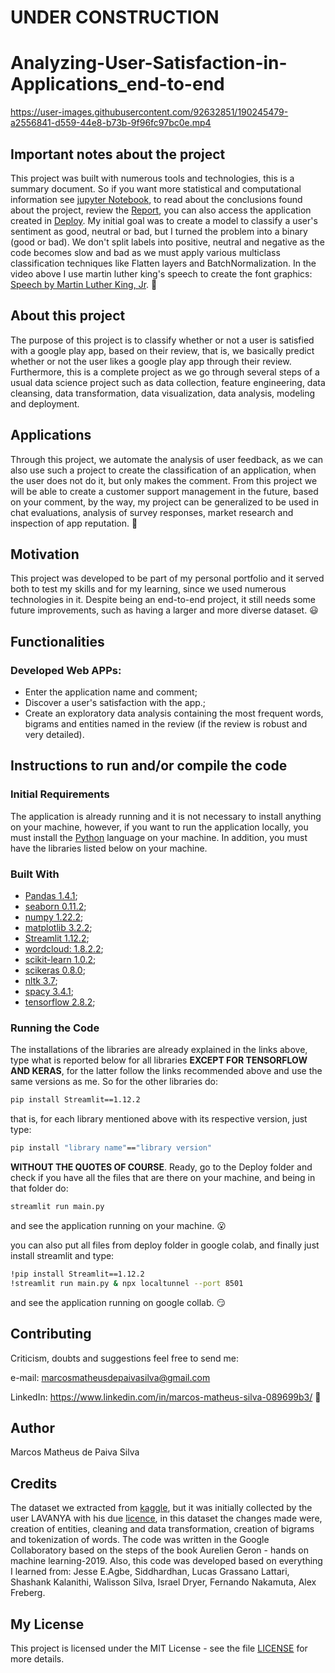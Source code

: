 # UNDER CONSTRUCTION

# Analyzing-User-Satisfaction-in-Applications_end-to-end

https://user-images.githubusercontent.com/92632851/190245479-a2556841-d559-44e8-b73b-9f96fc97bc0e.mp4

## Important notes about the project

This project was built with numerous tools and technologies, this is a summary document. So if you want more statistical and computational information see [jupyter Notebook](https://github.com/M-MSilva/Analyzing-User-Satisfaction-in-Applications---end_to_end_project/blob/main/jupyterNotebook/Analyzing_User_Satisfaction_in_ApplicationsNotebook.ipynb), to read about the conclusions found about the project, review the [Report](https://github.com/M-MSilva/Analyzing-User-Satisfaction-in-Applications---end_to_end_project/blob/main/Report/Report_Sentiment_Analysis__Marcos_Matheus.pdf), you can also access the application created in [Deploy](https://github.com/M-MSilva/Analyzing-User-Satisfaction-in-Applications---end_to_end_project/tree/main/Deploy ). My initial goal was to create a model to classify a user's sentiment as good, neutral or bad, but I turned the problem into a binary (good or bad). We don't split labels into positive, neutral and negative as the code becomes slow and bad as we must apply various multiclass classification techniques like Flatten layers and BatchNormalization. In the video above I use martin luther king's speech to create the font graphics: [Speech by Martin Luther King, Jr](https://www.americanrhetoric.com/speeches/mlkihaveadream.htm). :hugs:

## About this project

The purpose of this project is to classify whether or not a user is satisfied with a google play app, based on their review, that is, we basically predict whether or not the user likes a google play app through their review. Furthermore, this is a complete project as we go through several steps of a usual data science project such as data collection, feature engineering, data cleansing, data transformation, data visualization, data analysis, modeling and deployment.

## Applications 

Through this project, we automate the analysis of user feedback, as we can also use such a project to create the classification of an application, when the user does not do it, but only makes the comment. From this project we will be able to create a customer support management in the future, based on your comment, by the way, my project can be generalized to be used in chat evaluations, analysis of survey responses, market research and inspection of app reputation. :call_me_hand:

## Motivation
This project was developed to be part of my personal portfolio and it served both to test my skills and for my learning, since we used numerous technologies in it. Despite being an end-to-end project, it still needs some future improvements, such as having a larger and more diverse dataset. :smiley:

## Functionalities

### Developed Web APPs:

* Enter the application name and comment;
* Discover a user's satisfaction with the app.;
* Create an exploratory data analysis containing the most frequent words, bigrams and entities named in the review (if the review is robust and very detailed).



## Instructions to run and/or compile the code

### Initial Requirements

The application is already running and it is not necessary to install anything on your machine, however, if you want to run the application locally, you must install the  [Python](https://www.python.org/downloads/release/python-390/) language on your machine. In addition, you must have the libraries listed below on your machine.

### Built With

* [Pandas 1.4.1](https://pypi.org/project/pandas/1.4.1/);
* [seaborn 0.11.2](https://pypi.org/project/seaborn/0.11.2/);
* [numpy 1.22.2](https://pypi.org/project/numpy/1.22.2/);
* [matplotlib 3.2.2](https://pypi.org/project/matplotlib/3.2.2/);
* [Streamlit 1.12.2](https://pypi.org/project/streamlit/1.12.2/);
* [wordcloud: 1.8.2.2](https://pypi.org/project/matplotlib/1.8.2.2);
* [scikit-learn 1.0.2](https://pypi.org/project/scikit-learn/1.0.2);
* [scikeras 0.8.0](https://pypi.org/project/scikeras/0.8.0/);
* [nltk 3.7](https://pypi.org/project/nltk/3.7/);
* [spacy 3.4.1](https://pypi.org/project/spacy/3.4.1/);
* [tensorflow 2.8.2](https://www.tensorflow.org/install?hl=pt-br);


### Running the Code


The installations of the libraries are already explained in the links above, type what is reported below for all libraries **EXCEPT FOR TENSORFLOW AND KERAS**, for the latter follow the links recommended above and use the same versions as me. So for the other libraries do:

```bash
pip install Streamlit==1.12.2
```
that is, for each library mentioned above with its respective version, just type:

```bash
pip install "library name"=="library version"
```
**WITHOUT THE QUOTES OF COURSE**. Ready, go to the Deploy folder and check if you have all the files that are there on your machine, and being in that folder do:

```bash
streamlit run main.py
```

and see the application running on your machine. :open_mouth:

you can also put all files from deploy folder in google colab, and finally just install streamlit and type:
```bash
!pip install Streamlit==1.12.2
!streamlit run main.py & npx localtunnel --port 8501
```

and see the application running on google collab. :smirk: 


## Contributing

Criticism, doubts and suggestions feel free to send me:

e-mail: marcosmatheusdepaivasilva@gmail.com

LinkedIn: https://www.linkedin.com/in/marcos-matheus-silva-089699b3/ :hugs:

## Author

Marcos Matheus de Paiva Silva

## Credits

The dataset we extracted from [kaggle](https://www.kaggle.com/datasets/lava18/google-play-store-apps), but it was initially collected by the user LAVANYA with his due [licence](https://creativecommons.org/licenses/by/3.0/), in this dataset the changes made were, creation of entities, cleaning and data transformation, creation of bigrams and tokenization of words. The code was written in the Google Collaboratory based on the steps of the book Aurelien Geron - hands on machine learning-2019. Also, this code was developed based on everything I learned from: Jesse E.Agbe, Siddhardhan, Lucas Grassano Lattari, Shashank Kalanithi, Walisson Silva, Israel Dryer, Fernando Nakamuta, Alex Freberg.


## My License

This project is licensed under the MIT License - see the file [LICENSE](LICENSE) for more details.

